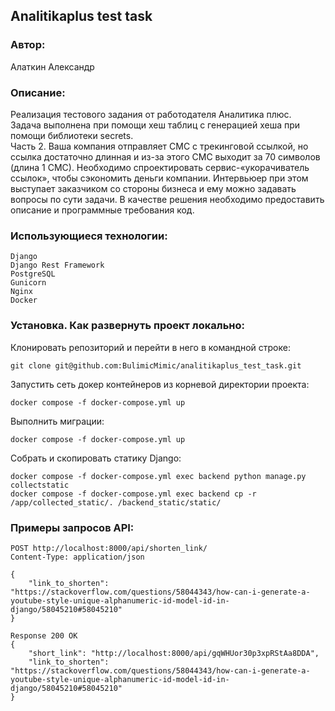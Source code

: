 ## Analitikaplus test task

### Автор: 
Алаткин Александр

### Описание:
Реализация тестового задания от работодателя Аналитика плюс.<br>
Задача выполнена при помощи хеш таблиц с генерацией хеша при помощи библиотеки secrets.<br>
Часть 2.
Ваша компания отправляет СМС с трекинговой ссылкой, но ссылка достаточно длинная и из-за этого СМС выходит за 70 символов (длина 1 СМС). 
Необходимо спроектировать сервис-«укорачиватель ссылок», чтобы сэкономить деньги компании.
Интервьюер при этом выступает заказчиком со стороны бизнеса и ему можно задавать вопросы по сути задачи.
В качестве решения необходимо предоставить описание и программные требования код.

### Использующиеся технологии:
```
Django
Django Rest Framework
PostgreSQL
Gunicorn
Nginx
Docker
```
### Установка. Как развернуть проект локально:

Клонировать репозиторий и перейти в него в командной строке:
```
git clone git@github.com:BulimicMimic/analitikaplus_test_task.git
```

Запустить сеть докер контейнеров из корневой директории проекта:
```
docker compose -f docker-compose.yml up
```

Выполнить миграции:
```
docker compose -f docker-compose.yml up
```

Собрать и скопировать статику Django:
```
docker compose -f docker-compose.yml exec backend python manage.py collectstatic
docker compose -f docker-compose.yml exec backend cp -r /app/collected_static/. /backend_static/static/
```

### Примеры запросов API:

```
POST http://localhost:8000/api/shorten_link/
Content-Type: application/json

{
    "link_to_shorten": "https://stackoverflow.com/questions/58044343/how-can-i-generate-a-youtube-style-unique-alphanumeric-id-model-id-in-django/58045210#58045210"
}

Response 200 OK
{
    "short_link": "http://localhost:8000/api/gqWHUor30p3xpRStAa8DDA",
    "link_to_shorten": "https://stackoverflow.com/questions/58044343/how-can-i-generate-a-youtube-style-unique-alphanumeric-id-model-id-in-django/58045210#58045210"
}
```